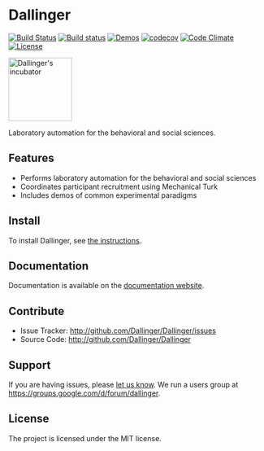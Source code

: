Dallinger
=======
[![Build Status](https://travis-ci.org/Dallinger/Dallinger.svg?branch=master)](https://travis-ci.org/Dallinger/Dallinger)
[![Build status](https://ci.appveyor.com/api/projects/status/5dudaqgk15q4oh00/branch/master?svg=true)](https://ci.appveyor.com/project/suchow/dallinger/branch/master)
[![Demos](https://img.shields.io/badge/demos-11-edd172.svg)](http://dallinger.readthedocs.io/en/latest/#demos)
[![codecov](https://codecov.io/gh/Dallinger/Dallinger/branch/master/graph/badge.svg)](https://codecov.io/gh/Dallinger/Dallinger)
[![Code Climate](https://codeclimate.com/github/Dallinger/Dallinger/badges/gpa.svg)](https://codeclimate.com/github/Dallinger/Dallinger)
[![License](https://img.shields.io/badge/license-MIT-blue.svg)](http://en.wikipedia.org/wiki/MIT_License)

<img src="incubator.png?raw=true" width="125" alt="Dallinger's incubator">

Laboratory automation for the behavioral and social sciences.

Features
--------
- Performs laboratory automation for the behavioral and social sciences
- Coordinates participant recruitment using Mechanical Turk
- Includes demos of common experimental paradigms

Install
-------
To install Dallinger, see [the instructions](http://dallinger.readthedocs.io/).

Documentation
-------------
Documentation is available on the [documentation website](http://dallinger.readthedocs.io/).

Contribute
----------
- Issue Tracker: http://github.com/Dallinger/Dallinger/issues
- Source Code: http://github.com/Dallinger/Dallinger

Support
-------
If you are having issues, please [let us know](http://github.com/Dallinger/Dallinger/issues).
We run a users group at https://groups.google.com/d/forum/dallinger.

License
-------
The project is licensed under the MIT license.

